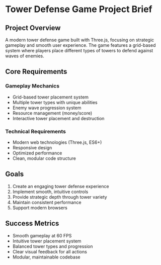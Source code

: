 # Tower Defense Game Project Brief

## Project Overview
A modern tower defense game built with Three.js, focusing on strategic gameplay and smooth user experience. The game features a grid-based system where players place different types of towers to defend against waves of enemies.

## Core Requirements

### Gameplay Mechanics
- Grid-based tower placement system
- Multiple tower types with unique abilities
- Enemy wave progression system
- Resource management (money/score)
- Interactive tower placement and destruction

### Technical Requirements
- Modern web technologies (Three.js, ES6+)
- Responsive design
- Optimized performance
- Clean, modular code structure

## Goals
1. Create an engaging tower defense experience
2. Implement smooth, intuitive controls
3. Provide strategic depth through tower variety
4. Maintain consistent performance
5. Support modern browsers

## Success Metrics
- Smooth gameplay at 60 FPS
- Intuitive tower placement system
- Balanced tower types and progression
- Clear visual feedback for all actions
- Modular, maintainable codebase 
